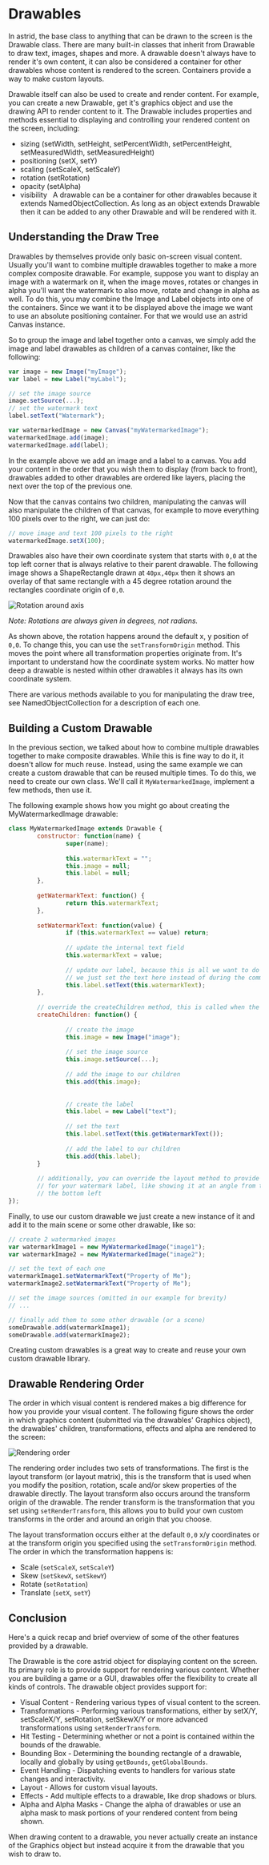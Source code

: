 # Drawables

In astrid, the base class to anything that can be drawn to the screen is the Drawable class. There are many built-in classes that inherit from Drawable to draw text, images, shapes and more. A drawable doesn't always have to render it's own content, it can also be considered a container for other drawables whose content is rendered to the screen. Containers provide a way to make custom layouts.

Drawable itself can also be used to create and render content. For example, you can create a new Drawable, get it's graphics object and use the drawing API to render content to it. The Drawable includes properties and methods essential to displaying and controlling your rendered content on the screen, including:

* sizing (setWidth, setHeight, setPercentWidth, setPercentHeight, setMeasuredWidth, setMeasuredHeight) 
* positioning (setX, setY)
* scaling (setScaleX, setScaleY) 
* rotation (setRotation)
* opacity (setAlpha)
* visibility
 
A drawable can be a container for other drawables because it extends NamedObjectCollection. As long as an object extends Drawable then it can be added to any other Drawable and will be rendered with it.


## Understanding the Draw Tree

Drawables by themselves provide only basic on-screen visual content. Usually you'll want to combine multiple drawables together to make a more complex composite drawable. For example, suppose you want to display an image with a watermark on it, when the image moves, rotates or changes in alpha you'll want the watermark to also move, rotate and change in alpha as well. To do this, you may combine the Image and Label objects into one of the containers. Since we want it to be displayed above the image we want to use an absolute positioning container. For that we would use an astrid Canvas instance.

So to group the image and label together onto a canvas, we simply add the image and label drawables as children of a canvas container, like the following:

```js
var image = new Image("myImage");
var label = new Label("myLabel");

// set the image source
image.setSource(...);
// set the watermark text
label.setText("Watermark");

var watermarkedImage = new Canvas("myWatermarkedImage");
watermarkedImage.add(image);
watermarkedImage.add(label);
```

In the example above we add an image and a label to a canvas. You add your content in the order that you wish them to display (from back to front), drawables added to other drawables are ordered like layers, placing the next over the top of the previous one.

Now that the canvas contains two children, manipulating the canvas will also manipulate the children of that canvas, for example to move everything 100 pixels over to the right, we can just do:

```js
// move image and text 100 pixels to the right
watermarkedImage.setX(100);
```

Drawables also have their own coordinate system that starts with `0,0` at the top left corner that is always relative to their parent drawable. The following image shows a ShapeRectangle drawn at `40px,40px` then it shows an overlay of that same rectangle with a 45 degree rotation around the rectangles coordinate origin of `0,0`.

![Rotation around axis](https://sweay.fogbugz.com/default.asp?pg=pgDownload&pgType=pgWikiAttachment&ixAttachment=7&sFileName=axis.png)

_Note: Rotations are always given in degrees, not radians._

As shown above, the rotation happens around the default x, y position of `0,0`. To change this, you can use the `setTransformOrigin` method. This moves the point where all transformation properties originate from. It's important to understand how the coordinate system works. No matter how deep a drawable is nested within other drawables it always has its own coordinate system.

There are various methods available to you for manipulating the draw tree, see NamedObjectCollection for a description of each one.

## Building a Custom Drawable

In the previous section, we talked about how to combine multiple drawables together to make composite drawables. While this is fine way to do it, it doesn't allow for much reuse. Instead, using the same example we can create a custom drawable that can be reused multiple times. To do this, we need to create our own class. We'll call it `MyWatermarkedImage`, implement a few methods, then use it.

The following example shows how you might go about creating the MyWatermarkedImage drawable:

```js
class MyWatermarkedImage extends Drawable {
        constructor: function(name) {
                super(name);
                
                this.watermarkText = "";
                this.image = null;
                this.label = null;
        },
        
        getWatermarkText: function() {
                return this.watermarkText;
        },
        
        setWatermarkText: function(value) {
                if (this.watermarkText == value) return;
                
                // update the internal text field
                this.watermarkText = value;
                
                // update our label, because this is all we want to do
                // we just set the text here instead of during the commitProperties
                this.label.setText(this.watermarkText);
        },
        
        // override the createChildren method, this is called when the drawable gets initialized
        createChildren: function() {
        
                // create the image
                this.image = new Image("image");
                
                // set the image source
                this.image.setSource(...);
                
                // add the image to our children
                this.add(this.image);
                
                
                // create the label
                this.label = new Label("text");
                
                // set the text
                this.label.setText(this.getWatermarkText());
                
                // add the label to our children
                this.add(this.label);
        }
        
        // additionally, you can override the layout method to provide a custom layout
        // for your watermark label, like showing it at an angle from the top left to
        // the bottom left
});
```

Finally, to use our custom drawable we just create a new instance of it and add it to the main scene or some other drawable, like so:

```js
// create 2 watermarked images
var watermarkImage1 = new MyWatermarkedImage("image1");
var watermarkImage2 = new MyWatermarkedImage("image2");

// set the text of each one
watermarkImage1.setWatermarkText("Property of Me");
watermarkImage2.setWatermarkText("Property of Me");

// set the image sources (omitted in our example for brevity)
// ...

// finally add them to some other drawable (or a scene)
someDrawable.add(watermarkImage1);
someDrawable.add(watermarkImage2);
```

Creating custom drawables is a great way to create and reuse your own custom drawable library.


## Drawable Rendering Order

The order in which visual content is rendered makes a big difference for how you provide your visual content. The following figure shows the order in which graphics content (submitted via the drawables' Graphics object), the drawables' children, transformations, effects and alpha are rendered to the screen:

![Rendering order](https://sweay.fogbugz.com/default.asp?pg=pgDownload&pgType=pgWikiAttachment&ixAttachment=8&sFileName=rendering-order.png)

The rendering order includes two sets of transformations. The first is the layout transform (or layout matrix), this is the transform that is used when you modify the position, rotation, scale and/or skew properties of the drawable directly. The layout transform also occurs around the transform origin of the drawable. The render transform is the transformation that you set using `setRenderTransform`, this allows you to build your own custom transforms in the order and around an origin that you choose.

The layout transformation occurs either at the default `0,0` x/y coordinates or at the transform origin you specified using the `setTransformOrigin` method. The order in which the transformation happens is:

* Scale (`setScaleX`, `setScaleY`) 
* Skew (`setSkewX`, `setSkewY`) 
* Rotate (`setRotation`) 
* Translate (`setX`, `setY`) 


## Conclusion

Here's a quick recap and brief overview of some of the other features provided by a drawable.

The Drawable is the core astrid object for displaying content on the screen. Its primary role is to provide support for rendering various content. Whether you are building a game or a GUI, drawables offer the flexibility to create all kinds of controls. The drawable object provides support for:

* Visual Content - Rendering various types of visual content to the screen. 
* Transformations - Performing various transformations, either by setX/Y, setScaleX/Y, setRotation, setSkewX/Y or more advanced transformations using `setRenderTransform`.
* Hit Testing - Determining whether or not a point is contained within the bounds of the drawable. 
* Bounding Box - Determining the bounding rectangle of a drawable, locally and globally by using `getBounds`, `getGlobalBounds`. 
* Event Handling - Dispatching events to handlers for various state changes and interactivity. 
* Layout - Allows for custom visual layouts. 
* Effects - Add multiple effects to a drawable, like drop shadows or blurs. 
* Alpha and Alpha Masks - Change the alpha of drawables or use an alpha mask to mask portions of your rendered content from being shown. 

When drawing content to a drawable, you never actually create an instance of the Graphics object but instead acquire it from the drawable that you wish to draw to.
